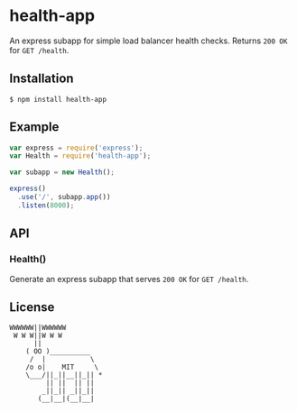 # health-app

  An express subapp for simple load balancer health checks. Returns `200 OK` for `GET /health`. 

## Installation

    $ npm install health-app

## Example

```js
var express = require('express');
var Health = require('health-app');

var subapp = new Health();

express()
  .use('/', subapp.app())
  .listen(8000);
```

## API

### Health()

  Generate an express subapp that serves `200 OK` for `GET /health`.

## License

```
WWWWWW||WWWWWW
 W W W||W W W
      ||
    ( OO )__________
     /  |           \
    /o o|    MIT     \
    \___/||_||__||_|| *
         || ||  || ||
        _||_|| _||_||
       (__|__|(__|__|
```